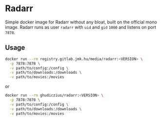 # Radarr

Simple docker image for Radarr without any bloat, built on the official mono image. Radarr runs as user `radarr` with `uid` and `gid` `1000` and listens on port `7878`.

## Usage

```sh
docker run --rm registry.gitlab.jmk.hu/media/radarr:<VERSION> \
  -p 7878:7878 \
  -v path/to/config:/config \
  -v path/to/downloads:/downloads \
  -v path/to/movies:/movies
```

or

```sh
docker run --rm ghudiczius/radarr:<VERSION> \
  -p 7878:7878 \
  -v path/to/config:/config \
  -v path/to/downloads:/downloads \
  -v path/to/movies:/movies
```
